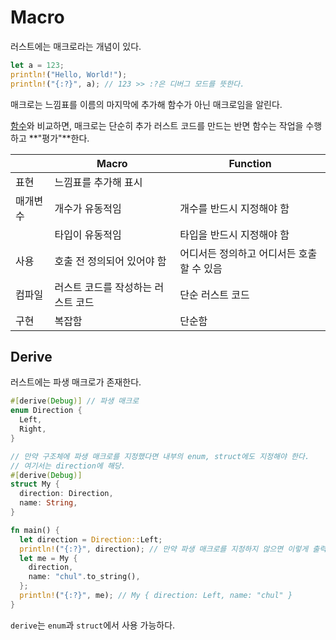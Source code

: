# Macro

러스트에는 매크로라는 개념이 있다.

```rs
let a = 123;
println!("Hello, World!");
println!("{:?}", a); // 123 >> :?은 디버그 모드를 뜻한다.
```

매크로는 느낌표를 이름의 마지막에 추가해 함수가 아닌 매크로임을 알린다.

[함수](./functions.md)와 비교하면, 매크로는 단순히 추가 러스트 코드를 만드는 반면 함수는 작업을 수행하고 **"평가"**한다.

|          | Macro                              | Function                                  |
| -------- | ---------------------------------- | ----------------------------------------- |
| 표현     | 느낌표를 추가해 표시               |                                           |
| 매개변수 | 개수가 유동적임                    | 개수를 반드시 지정해야 함                 |
|          | 타입이 유동적임                    | 타입을 반드시 지정해야 함                 |
| 사용     | 호출 전 정의되어 있어야 함         | 어디서든 정의하고 어디서든 호출할 수 있음 |
| 컴파일   | 러스트 코드를 작성하는 러스트 코드 | 단순 러스트 코드                          |
| 구현     | 복잡함                             | 단순함                                    |

## Derive

러스트에는 파생 매크로가 존재한다.

```rs
#[derive(Debug)] // 파생 매크로
enum Direction {
  Left,
  Right,
}

// 만약 구조체에 파생 매크로를 지정했다면 내부의 enum, struct에도 지정해야 한다.
// 여기서는 direction에 해당.
#[derive(Debug)]
struct My {
  direction: Direction,
  name: String,
}

fn main() {
  let direction = Direction::Left;
  println!("{:?}", direction); // 만약 파생 매크로를 지정하지 않으면 이렇게 출력할 수 없다.
  let me = My {
    direction,
    name: "chul".to_string(),
  };
  println!("{:?}", me); // My { direction: Left, name: "chul" }
}
```

`derive`는 `enum`과 `struct`에서 사용 가능하다.
